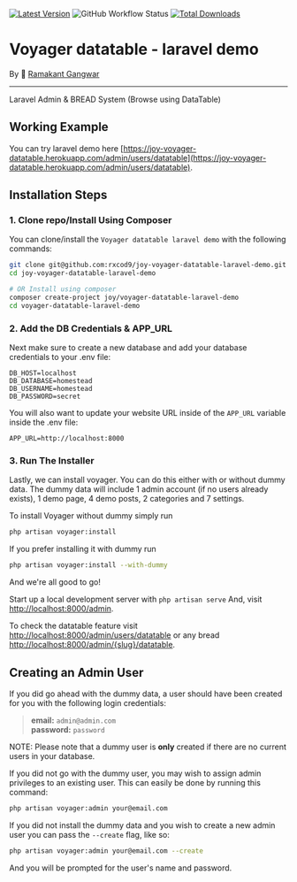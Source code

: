 [![Latest Version](https://img.shields.io/github/v/release/rxcod9/joy-voyager-datatable-laravel-demo?style=flat-square)](https://github.com/rxcod9/joy-voyager-datatable-laravel-demo/releases)
![GitHub Workflow Status](https://img.shields.io/github/workflow/status/rxcod9/joy-voyager-datatable-laravel-demo/tests?label=tests)
[![Total Downloads](https://img.shields.io/packagist/dt/joy/voyager-datatable-laravel-demo.svg?style=flat-square)](https://packagist.org/packages/joy/voyager-datatable-laravel-demo)

# **Voyager datatable** - laravel demo
By 🐼 [Ramakant Gangwar](https://github.com/rxcod9)

<hr>

Laravel Admin & BREAD System (Browse using DataTable)

## Working Example

You can try laravel demo here [https://joy-voyager-datatable.herokuapp.com/admin/users/datatable](https://joy-voyager-datatable.herokuapp.com/admin/users/datatable).

## Installation Steps

### 1. Clone repo/Install Using Composer

You can clone/install the `Voyager datatable laravel demo` with the following commands:

```bash
git clone git@github.com:rxcod9/joy-voyager-datatable-laravel-demo.git
cd joy-voyager-datatable-laravel-demo

# OR Install using composer
composer create-project joy/voyager-datatable-laravel-demo
cd voyager-datatable-laravel-demo
```

### 2. Add the DB Credentials & APP_URL

Next make sure to create a new database and add your database credentials to your .env file:

```
DB_HOST=localhost
DB_DATABASE=homestead
DB_USERNAME=homestead
DB_PASSWORD=secret
```

You will also want to update your website URL inside of the `APP_URL` variable inside the .env file:

```
APP_URL=http://localhost:8000
```

### 3. Run The Installer

Lastly, we can install voyager. You can do this either with or without dummy data.
The dummy data will include 1 admin account (if no users already exists), 1 demo page, 4 demo posts, 2 categories and 7 settings.

To install Voyager without dummy simply run

```bash
php artisan voyager:install
```

If you prefer installing it with dummy run

```bash
php artisan voyager:install --with-dummy
```

And we're all good to go!

Start up a local development server with `php artisan serve` And, visit [http://localhost:8000/admin](http://localhost:8000/admin).

To check the datatable feature visit [http://localhost:8000/admin/users/datatable](http://localhost:8000/admin/users/datatable) or any bread [http://localhost:8000/admin/{slug}/datatable](http://localhost:8000/admin/{slug}/datatable).

## Creating an Admin User

If you did go ahead with the dummy data, a user should have been created for you with the following login credentials:

>**email:** `admin@admin.com`   
>**password:** `password`

NOTE: Please note that a dummy user is **only** created if there are no current users in your database.

If you did not go with the dummy user, you may wish to assign admin privileges to an existing user.
This can easily be done by running this command:

```bash
php artisan voyager:admin your@email.com
```

If you did not install the dummy data and you wish to create a new admin user you can pass the `--create` flag, like so:

```bash
php artisan voyager:admin your@email.com --create
```

And you will be prompted for the user's name and password.
